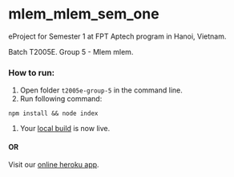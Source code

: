 # mlem_mlem_sem_one

eProject for Semester 1 at FPT Aptech program in Hanoi, Vietnam.

Batch T2005E. Group 5 - Mlem mlem.

### How to run:
1. Open folder `t2005e-group-5` in the command line.
1. Run following command: 
```
npm install && node index
```
1. Your [local build](http://localhost:5000/) is now live.

#### OR

Visit our [online heroku app](https://shale-pizzaasss.herokuapp.com/).
